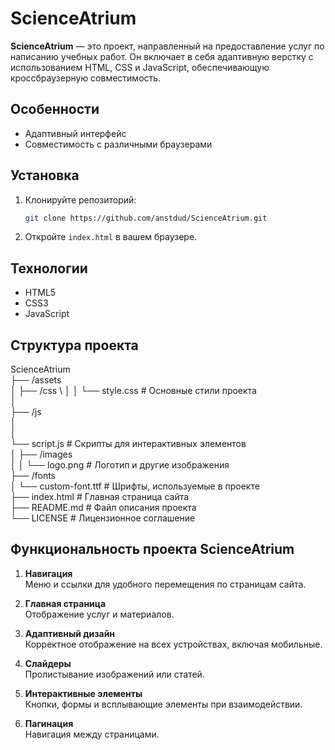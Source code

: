 # ScienceAtrium

**ScienceAtrium** — это проект, направленный на предоставление услуг по написанию учебных работ. Он включает в себя адаптивную верстку с использованием HTML, CSS и JavaScript, обеспечивающую кроссбраузерную совместимость.

## Особенности
- Адаптивный интерфейс
- Совместимость с различными браузерами

## Установка
1. Клонируйте репозиторий:
    ```bash
    git clone https://github.com/anstdud/ScienceAtrium.git
    ```
2. Откройте `index.html` в вашем браузере.

## Технологии
- HTML5
- CSS3
- JavaScript

## Структура проекта
ScienceAtrium \
├── /assets \
│ 
├── /css \ 
│ 
│
└── style.css # Основные стили проекта \
│ \
├── /js \
│ \
│ \
└── script.js # Скрипты для интерактивных элементов \
│ 
├── /images \
│ 
│
└── logo.png # Логотип и другие изображения \
├── /fonts \
│ 
└── custom-font.ttf # Шрифты, используемые в проекте \
├── index.html # Главная страница сайта \
├── README.md # Файл описания проекта \
└── LICENSE # Лицензионное соглашение

## Функциональность проекта ScienceAtrium

1. **Навигация**  
   Меню и ссылки для удобного перемещения по страницам сайта.

2. **Главная страница**  
   Отображение услуг и материалов.

3. **Адаптивный дизайн**  
   Корректное отображение на всех устройствах, включая мобильные.

4. **Слайдеры**  
   Пролистывание изображений или статей.

5. **Интерактивные элементы**  
   Кнопки, формы и всплывающие элементы при взаимодействии.

6. **Пагинация**  
   Навигация между страницами.
